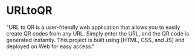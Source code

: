 # URLtoQR
"URL to QR is a user-friendly web application that allows you to easily create QR codes from any URL. Simply enter the URL, and the QR code is generated instantly. This project is built using [HTML, CSS, and JS] and deployed on Web for easy access."
